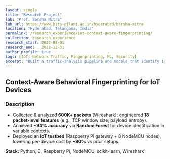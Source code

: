 ```yaml
---
layout: single
title: "Research Project"
lab: "Prof. Barsha Mitra"
lab_url: https://www.bits-pilani.ac.in/hyderabad/barsha-mitra
location: "Hyderabad, Telangana, India"
permalink: /research_experience/iot-context-aware-fingerprinting/
collection: research_experience
research_start: 2022-08-01   
research_end:   2022-12-31  
author_profile: true
tags: [IoT, Network Traffic, Fingerprinting, ML, Security]
excerpt: "Built a traffic-analysis pipeline and models that identify IoT devices with >94% accuracy; published at SECRYPT 2023."
---
```


## Context-Aware Behavioral Fingerprinting for IoT Devices

### Description

- Collected & analyzed **600K+ packets** (Wireshark); engineered **18 packet-level features** (e.g., TCP window size, payload entropy).
- Achieved **~94% accuracy** via **Random Forest** for device identification in variable contexts.
- Deployed an **IoT testbed** (Raspberry Pi gateway + 8 NodeMCU nodes), lowering per-device cost by **~90%** vs prior setups.

**Stack:** Python, C, Raspberry Pi, NodeMCU, scikit-learn, Wireshark
